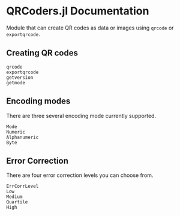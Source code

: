 # QRCoders.jl Documentation

Module that can create QR codes as data or images using `qrcode` or `exportqrcode`.

## Creating QR codes

```@docs
qrcode
exportqrcode
getversion
getmode
```

## Encoding modes
There are three several encoding mode currently supported.

```@docs
Mode
Numeric
Alphanumeric
Byte
```

## Error Correction
There are four error correction levels you can choose from.

```@docs
ErrCorrLevel
Low
Medium
Quartile
High
```
